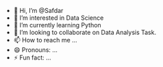 - 👋 Hi, I’m @Safdar
- 👀 I’m interested in Data Science
- 🌱 I’m currently learning Python
- 💞️ I’m looking to collaborate on Data Analysis Task.
- 📫 How to reach me ...
- 😄 Pronouns: ...
- ⚡ Fun fact: ...

<!---
Safdarf1/Safdarf1 is a ✨ special ✨ repository because its `README.md` (this file) appears on your GitHub profile.
You can click the Preview link to take a look at your changes.
--->
